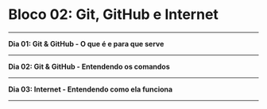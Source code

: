 <h1>Bloco 02: Git, GitHub e Internet </b> </h1> <hr>
<b>Dia 01: Git & GitHub - O que é e para que serve</b>  <hr>
<b>Dia 02: Git & GitHub - Entendendo os comandos</b> <hr>
<b>Dia 03: Internet - Entendendo como ela funciona</b>  <hr>